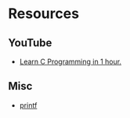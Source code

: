 # Resources

## YouTube
- [Learn C Programming in 1 hour.](https://www.youtube.com/watch?v=N349SLNdTwg)

## Misc
- [printf](https://www.tutorialspoint.com/c_standard_library/c_function_printf.htm)
